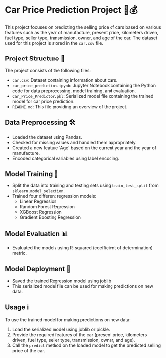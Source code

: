 # Car Price Prediction Project 🚗💰

This project focuses on predicting the selling price of cars based on various features such as the year of manufacture, present price, kilometers driven, fuel type, seller type, transmission, owner, and age of the car. The dataset used for this project is stored in the `car.csv` file.

## Project Structure 📂

The project consists of the following files:

- `car.csv`: Dataset containing information about cars.
- `car_price_prediction.ipynb`: Jupyter Notebook containing the Python code for data preprocessing, model training, and evaluation.
- `Car_Price_Predictor.pkl`: Serialized model file containing the trained model for car price prediction.
- `README.md`: This file providing an overview of the project.

## Data Preprocessing 🛠️

- Loaded the dataset using Pandas.
- Checked for missing values and handled them appropriately.
- Created a new feature 'Age' based on the current year and the year of manufacture.
- Encoded categorical variables using label encoding.

## Model Training 🤖

- Split the data into training and testing sets using `train_test_split` from `sklearn.model_selection`.
- Trained four different regression models:
  - Linear Regression
  - Random Forest Regression
  - XGBoost Regression
  - Gradient Boosting Regression

## Model Evaluation 📊

- Evaluated the models using R-squared (coefficient of determination) metric.


## Model Deployment 🚀

- Saved the trained Regression model using joblib 
- This serialized model file can be used for making predictions on new data.

## Usage ℹ️

To use the trained model for making predictions on new data:

1. Load the serialized model using joblib or pickle.
2. Provide the required features of the car (present price, kilometers driven, fuel type, seller type, transmission, owner, and age).
3. Call the `predict` method on the loaded model to get the predicted selling price of the car.

